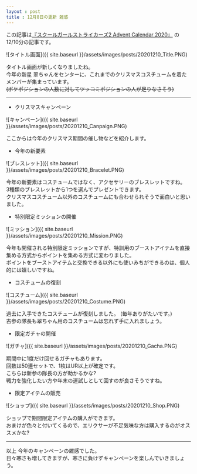 ```yaml
---
layout : post
title : 12月8日の更新 雑感
---
```


この記事は[『スクールガールストライカーズ2 Advent Calendar 2020』](https://adventar.org/calendars/5395) の12/10分の記事です。

![タイトル画面]({{ site.baseurl }}/assets/images/posts/20201210_Title.PNG)

タイトル画面が新しくなりましたね。  
今年の新星 翠ちゃんをセンターに、これまでのクリスマスコスチュームを着たメンバーが集まっています。  
~~(ボケポジションの人数に対してツッコミポジションの人が足りなさそう)~~

---

* クリスマスキャンペーン

![キャンペーン]({{ site.baseurl }}/assets/images/posts/20201210_Canpaign.PNG)

ここからは今年のクリスマス期間の催し物などを紹介します。

* 今年の新要素

![ブレスレット]({{ site.baseurl }}/assets/images/posts/20201210_Bracelet.PNG)

今年の新要素はコスチュームではなく、アクセサリーのブレスレットですね。  
3種類のブレスレットから1つを選んでプレゼントできます。  
クリスマスコスチューム以外のコスチュームにも合わせられそうで面白いと思いました。

* 特別限定ミッションの開催

![ミッション]({{ site.baseurl }}/assets/images/posts/20201210_Mission.PNG)

今年も開催される特別限定ミッションですが、特訓用のブーストアイテムを直接集める方式からポイントを集める方式に変わりました。  
ポイントをブーストアイテムと交換できる以外にも使いみちができるのは、個人的には嬉しいですね。

* コスチュームの復刻

![コスチューム]({{ site.baseurl }}/assets/images/posts/20201210_Costume.PNG)

過去に入手できたコスチュームが復刻しました。 (毎年ありがたいです。)    
古参の隊長も翠ちゃん用のコスチュームは忘れず手に入れましょう。

* 限定ガチャの開催

![ガチャ]({{ site.baseurl }}/assets/images/posts/20201210_Gacha.PNG)

期間中に1度だけ回せるガチャもあります。  
回数は50連セットで、1枚はUR以上が確定です。  
こちらは新参の隊長の方が助かるかな?  
戦力を強化したい方や年末の運試しとして回すのが良さそうですね。

* 限定アイテムの販売

![ショップ]({{ site.baseurl }}/assets/images/posts/20201210_Shop.PNG)

ショップで期間限定アイテムの購入ができます。  
おまけが色々と付いてくるので、エリクサーが不足気味な方は購入するのがオススメかな?

---

以上 今年のキャンペーンの雑感でした。  
日々寒さも増してきますが、寒さに負けずキャンペーンを楽しんでいきましょう。
